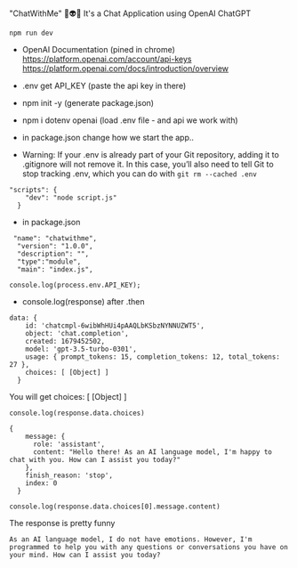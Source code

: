 "ChatWithMe" 💬👽💋
It's a Chat Application using OpenAI ChatGPT

`npm run dev`

- OpenAI Documentation (pined in chrome)
  https://platform.openai.com/account/api-keys
  https://platform.openai.com/docs/introduction/overview

- .env get API_KEY (paste the api key in there)
- npm init -y (generate package.json)
- npm i dotenv openai (load .env file - and api we work with)
- in package.json change how we start the app..

- Warning: If your .env is already part of your Git repository, adding it to .gitignore will not remove it. In this case, you’ll also need to tell Git to stop tracking .env, which you can do with
  `git rm --cached .env`

```
"scripts": {
    "dev": "node script.js"
  }
```

- in package.json

```
 "name": "chatwithme",
  "version": "1.0.0",
  "description": "",
  "type":"module",
  "main": "index.js",
```

```
console.log(process.env.API_KEY);
```

- console.log(response) after .then

```
data: {
    id: 'chatcmpl-6wibWhHUi4pAAQLbKSbzNYNNUZWT5',
    object: 'chat.completion',
    created: 1679452502,
    model: 'gpt-3.5-turbo-0301',
    usage: { prompt_tokens: 15, completion_tokens: 12, total_tokens: 27 },
    choices: [ [Object] ]
  }
```

You will get choices: [ [Object] ]

```
console.log(response.data.choices)
```

```
{
    message: {
      role: 'assistant',
      content: "Hello there! As an AI language model, I'm happy to chat with you. How can I assist you today?"
    },
    finish_reason: 'stop',
    index: 0
  }

```

```
console.log(response.data.choices[0].message.content)
```

The response is pretty funny

```
As an AI language model, I do not have emotions. However, I'm programmed to help you with any questions or conversations you have on your mind. How can I assist you today?
```
